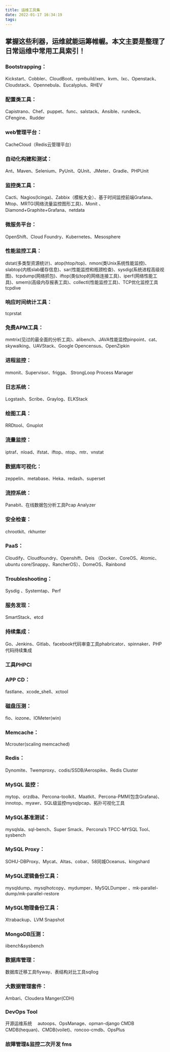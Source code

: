 ```yaml
---
title: 运维工具集
date: 2022-01-17 16:34:19
tags:
---
```


## 掌握这些利器，运维就能运筹帷幄。本文主要是整理了日常运维中常用工具索引！

### Bootstrapping：
Kickstart、Cobbler、CloudBoot、rpmbuild/xen、kvm、lxc、Openstack、 Cloudstack、Opennebula、Eucalyplus、RHEV

### 配置类工具：
Capistrano、Chef、puppet、func、salstack、Ansible、rundeck、CFengine、Rudder

### web管理平台：
CacheCloud（Redis云管理平台）

### 自动化构建和测试：
Ant、Maven、Selenium、PyUnit、QUnit、JMeter、Gradle、PHPUnit

### 监控类工具：
Cacti、Nagios(Icinga)、Zabbix（模板大全）、基于时间监控前端Grafana、Mtop、MRTG(网络流量监控图形工具)、Monit 、Diamond+Graphite+Grafana、netdata

### 微服务平台：
OpenShift、Cloud Foundry、Kubernetes、Mesosphere

### 性能监控工具：
dstat(多类型资源统计)、atop(htop/top)、nmon(类Unix系统性能监控)、slabtop(内核slab缓存信息)、sar(性能监控和瓶颈检查)、sysdig(系统进程高级视图)、tcpdump(网络抓包)、iftop(类似top的网络连接工具)、iperf(网络性能工具)、smem)(高级内存报表工具)、collectl(性能监控工具)、TCP优化监控工具tcpdive

### 响应时间统计工具：
tcprstat

### 免费APM工具：
mmtrix(见过的最全面的分析工具)、alibench、JAVA性能监控pinpoint、cat、skywalking、UAVStack、Google Opencensus、OpenZipkin

### 进程监控：
mmonit、Supervisor、frigga、 StrongLoop Process Manager

### 日志系统：
Logstash、Scribe、Graylog、ELKStack

### 绘图工具：
RRDtool、Gnuplot

### 流量监控：
iptraf、nload、ifstat、iftop、ntop、mtr、vnstat

### 数据库可视化：
zeppelin、metabase、Heka、redash、superset

### 流控系统：
Panabit、在线数据包分析工具Pcap Analyzer

### 安全检查：
chrootkit、rkhunter

### PaaS：
Cloudify、Cloudfoundry、Openshift、Deis （Docker、CoreOS、Atomic、ubuntu core/Snappy、RancherOS）、DomeOS、Rainbond

### Troubleshooting：
Sysdig 、Systemtap、Perf

### 服务发现：
SmartStack、etcd

### 持续集成：
Go、Jenkins、Gitlab、facebook代码审查工具phabricator、spinnaker、PHP代码持续集成

### 工具PHPCI

### APP CD：
fastlane、xcode_shell、xctool

### 磁盘压测：
fio、iozone、IOMeter(win)

### Memcache：
Mcrouter(scaling memcached)

### Redis：
Dynomite、Twemproxy、codis/SSDB/Aerospike、Redis Cluster

### MySQL 监控：
mytop、orzdba、Percona-toolkit、Maatkit、Percona-PMM(包含Grafana)、innotop、myawr、SQL级监控mysqlpcap、拓扑可视化工具

### MySQL基准测试：
mysqlsla、sql-bench、Super Smack、Percona’s TPCC-MYSQL Tool、sysbench

### MySQL Proxy：
SOHU-DBProxy、Mycat、Altas、cobar、58同城Oceanus、kingshard

### MySQL逻辑备份工具：
mysqldump、mysqlhotcopy、mydumper、MySQLDumper 、mk-parallel-dump/mk-parallel-restore

### MySQL物理备份工具：
Xtrabackup、LVM Snapshot

### MongoDB压测：
iibench&sysbench

### 数据库管理：
数据库迁移工具flyway、表结构对比工具sqllog

### 大数据管理套件：
Ambari、Cloudera Manger(CDH)

### DevOps Tool
开源运维系统  autoops、OpsManage、opman-django
CMDB CMDB(hequan)、CMDB(voilet)、roncoo-cmdb、OpsPlus
### 故障管理&监控二次开发 fms

